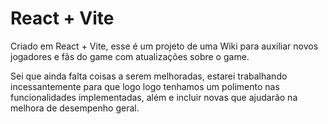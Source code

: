 # React + Vite

Criado em React + Vite, esse é um projeto de uma Wiki para auxiliar novos jogadores e fãs do game com atualizações sobre o game.

Sei que ainda falta coisas a serem melhoradas, estarei trabalhando incessantemente para que logo logo tenhamos um polimento nas funcionalidades implementadas, além e incluir novas que ajudarão na melhora de desempenho geral.
